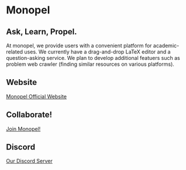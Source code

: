 # Monopel
## Ask, Learn, Propel.
At monopel, we provide users with a convenient platform for academic-related uses. We currently have a drag-and-drop LaTeX editor and a question-asking service. We plan to develop additional featuers such as problem web crawler (finding similar resources on various platforms).

## Website
[Monopel Official Website](https://bit.ly/monopel)

## Collaborate!
[Join Monopel!](https://bit.ly/monopelJoin)

## Discord
[Our Discord Server](https://discord.gg/RPAMXqtnz)
